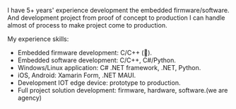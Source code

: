 I have 5+ years' experience development the embedded firmware/software. And development project from proof of concept to production I can handle almost of process to make project come to production.

My experience skills:
- Embedded firmware development: C/C++ (💪).
- Embedded software development: C/C++, C#/Python.
- Windows/Linux application: C# .NET framework, .NET, Python.
- iOS, Android: Xamarin Form, .NET MAUI.
- Development IOT edge device: prototype to production.
- Full project solution development: firmware, hardware, software.(we are agency)
